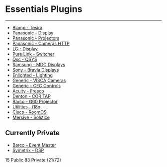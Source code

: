 # Essentials Plugins 
---
* [Biamp - Tesira](https://github.com/PepperDash/epi-dsp-tesira)
* [Panasonic - Display](PepperDash/PanasonicDisplay.EPI)
* [Panasonic - Projectors](https://github.com/PepperDash/epi-display-panasonic-projectors)
* [Panasonic - Cameras HTTP](https://github.com/PepperDash/epi-panasonic-camera-http)
* [LG - Display](https://github.com/PepperDash/epi-display-lg)
* [Pure Link - Switcher](https://github.com/PepperDash/epi-switcher-pure-link)
* [Qsc - QSYS](PepperDash/epi-qsc-qsysdsp)
* [Samsung - MDC Displays](https://github.com/PepperDash/epi-display-samsung-mdc)
* [Sony - Bravia Displays](PepperDash/epi-display-sony-bravia)
* [Enlighted - Lighting](PepperDash/epi-lighting-enlighted)
* [Generic - VISCA Cameras](https://github.com/PepperDash/epi-camera-visca)
* [Generic - CEC Controls](https://github.com/PepperDash/epi-generic-cec-display)
* [Acuity - Fresco](PepperDash/epi-lighting-acuity-fresco)
* [Denton - COR TAP](PepperDash/epi-lighting-denton-cor-tap)
* [Barco - G60 Projector](PepperDash/epi-projector-barco-g60)
* [Utilities - i18n](https://github.com/PepperDash/epi-utilities-i18n)
* [Cisco - RoomOS](PepperDash/epi-videoCodec-ciscoExtended)
* [Mersive - Solstice](https://github.com/PepperDash/epi-mersive-solstice)


Currently Private
---
* [Barco - Event Master](https://github.com/PepperDash/epi-barco-event-master)
* [Symetrix - DSP](https://github.com/PepperDash/epi-dsp-symetrix)


15 Public 
83 Private (21/72)
